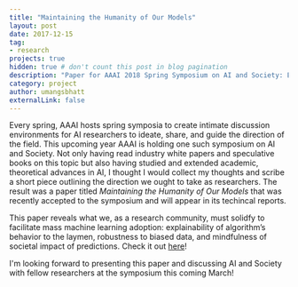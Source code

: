 ```yaml
---
title: "Maintaining the Humanity of Our Models"
layout: post
date: 2017-12-15
tag: 
- research
projects: true
hidden: true # don't count this post in blog pagination
description: "Paper for AAAI 2018 Spring Symposium on AI and Society: Ethics, Safety, and Trustworthiness in Intelligent Agents"
category: project
author: umangsbhatt
externalLink: false
---
```

Every spring, AAAI hosts spring symposia to create intimate discussion environments for AI researchers to ideate, share, and guide the direction of the field. This upcoming year AAAI is holding one such symposium on AI and Society. Not only having read industry white papers and speculative books on this topic but also having studied and extended academic, theoretical advances in AI, I thought I would collect my thoughts and scribe a short piece outlining the direction we ought to take as researchers. The result was a paper titled *Maintaining the Humanity of Our Models* that was recently accepted to the symposium and will appear in its techincal reports.

This paper reveals what we, as a research community, must solidfy to facilitate mass machine learning adoption: explainability of algorithm’s behavior to the laymen, robustness to biased data, and mindfulness of societal impact of predictions. Check it out  <a href="http://umangsbhatt.github.io/assets/Bhatt_Final.pdf" target="_blank">here</a>!

I'm looking forward to presenting this paper and discussing AI and Society with fellow researchers at the symposium this coming March!
